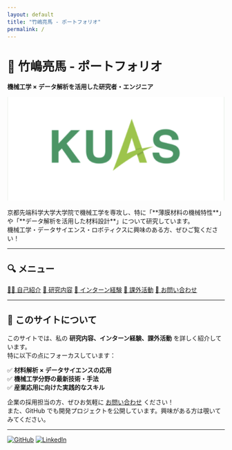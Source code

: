 ```yaml
---
layout: default
title: "竹嶋亮馬 - ポートフォリオ"
permalink: /
---
```


# 🚀 竹嶋亮馬 - ポートフォリオ
**機械工学 × データ解析を活用した研究者・エンジニア**

<div class="profile-container">
  <img src="/assets/images/KUAS.jpg" alt="竹嶋亮馬" class="profile-image">
  <p>京都先端科学大学大学院で機械工学を専攻し、特に「**薄膜材料の機械特性**」や「**データ解析を活用した材料設計**」について研究しています。<br>
  機械工学・データサイエンス・ロボティクスに興味のある方、ぜひご覧ください！</p>
</div>

---

## 🔍 **メニュー**
<div class="menu-container">
  <a href="/about/" class="menu-button">🧑‍🎓 自己紹介</a>
  <a href="/research/" class="menu-button">🔬 研究内容</a>
  <a href="/internship/" class="menu-button">🏢 インターン経験</a>
  <a href="/activities/" class="menu-button">🎯 課外活動</a>
  <a href="/contact/" class="menu-button">📩 お問い合わせ</a>
</div>

---

## 📢 **このサイトについて**
このサイトでは、私の **研究内容、インターン経験、課外活動** を詳しく紹介しています。  
特に以下の点にフォーカスしています：

✅ **材料解析 × データサイエンスの応用**  
✅ **機械工学分野の最新技術・手法**  
✅ **産業応用に向けた実践的なスキル**

企業の採用担当の方、ぜひお気軽に [お問い合わせ](/contact/) ください！  
また、GitHub でも開発プロジェクトを公開しています。興味がある方は覗いてみてください。

---

[![GitHub](https://img.shields.io/badge/GitHub-Tamarima-black?logo=github)](https://github.com/Tamarima)
[![LinkedIn](https://img.shields.io/badge/LinkedIn-プロフィール-blue?logo=linkedin)](https://linkedin.com/in/your-profile)

